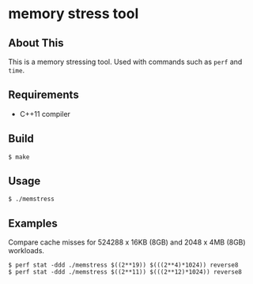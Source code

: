 # memory stress tool

## About This

This is a memory stressing tool. Used with commands such as `perf` and `time`.

## Requirements

* C++11 compiler

## Build

```
$ make
```

## Usage

```
$ ./memstress
```

## Examples

Compare cache misses for 524288 x 16KB (8GB) and 2048 x 4MB (8GB) workloads.
```
$ perf stat -ddd ./memstress $((2**19)) $(((2**4)*1024)) reverse8
$ perf stat -ddd ./memstress $((2**11)) $(((2**12)*1024)) reverse8
```
